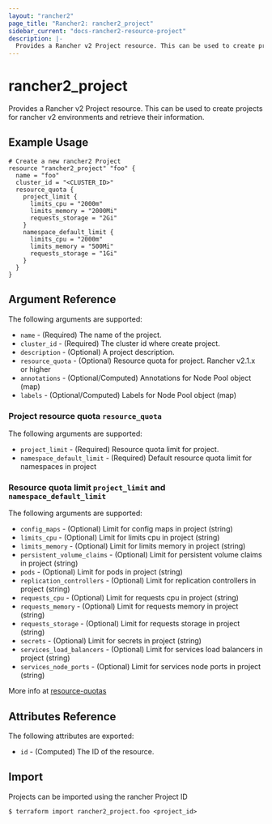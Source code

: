 ```yaml
---
layout: "rancher2"
page_title: "Rancher2: rancher2_project"
sidebar_current: "docs-rancher2-resource-project"
description: |-
  Provides a Rancher v2 Project resource. This can be used to create projects for rancher v2 environments and retrieve their information.
---
```


# rancher2\_project

Provides a Rancher v2 Project resource. This can be used to create projects for rancher v2 environments and retrieve their information.

## Example Usage

```hcl
# Create a new rancher2 Project
resource "rancher2_project" "foo" {
  name = "foo"
  cluster_id = "<CLUSTER_ID>"
  resource_quota {
    project_limit {
      limits_cpu = "2000m"
      limits_memory = "2000Mi"
      requests_storage = "2Gi"
    }
    namespace_default_limit {
      limits_cpu = "2000m"
      limits_memory = "500Mi"
      requests_storage = "1Gi"
    }
  }
}
```

## Argument Reference

The following arguments are supported:

* `name` - (Required) The name of the project.
* `cluster_id` - (Required) The cluster id where create project.
* `description` - (Optional) A project description.
* `resource_quota` - (Optional) Resource quota for project. Rancher v2.1.x or higher 
* `annotations` - (Optional/Computed) Annotations for Node Pool object (map)
* `labels` - (Optional/Computed) Labels for Node Pool object (map)

### Project resource quota `resource_quota`

The following arguments are supported:

* `project_limit` - (Required) Resource quota limit for project.
* `namespace_default_limit` - (Required) Default resource quota limit for  namespaces in project

### Resource quota limit `project_limit` and `namespace_default_limit`

The following arguments are supported:

* `config_maps` - (Optional) Limit for config maps in project (string)
* `limits_cpu` - (Optional) Limit for limits cpu in project (string)
* `limits_memory` - (Optional) Limit for limits memory in project (string)
* `persistent_volume_claims` - (Optional) Limit for persistent volume claims in project (string)
* `pods` - (Optional) Limit for pods in project (string)
* `replication_controllers` - (Optional) Limit for replication controllers in project (string)
* `requests_cpu` - (Optional) Limit for requests cpu in project (string)
* `requests_memory` - (Optional) Limit for requests memory in project (string)
* `requests_storage` - (Optional) Limit for requests storage in project (string)
* `secrets` - (Optional) Limit for secrets in project (string)
* `services_load_balancers` - (Optional) Limit for services load balancers in project (string)
* `services_node_ports` - (Optional) Limit for services node ports in project (string)

More info at [resource-quotas](https://rancher.com/docs/rancher/v2.x/en/k8s-in-rancher/projects-and-namespaces/resource-quotas/)

## Attributes Reference

The following attributes are exported:

* `id` - (Computed) The ID of the resource.

## Import

Projects can be imported using the rancher Project ID

```
$ terraform import rancher2_project.foo <project_id>
```

